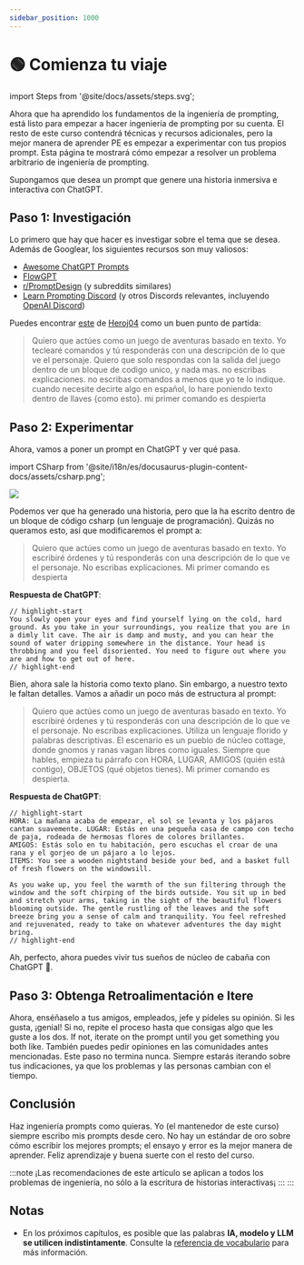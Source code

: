```yaml
---
sidebar_position: 1000
---
```


# 🟢 Comienza tu viaje


import Steps from '@site/docs/assets/steps.svg';

<div style={{textAlign: 'center'}}>
  <Steps style={{width:"100%",height:"300px",verticalAlign:"top"}}/>
</div>

Ahora que ha aprendido los fundamentos de la ingeniería de prompting, está listo para empezar a hacer ingeniería de prompting por su cuenta. El resto de este curso contendrá técnicas y recursos adicionales, pero la mejor manera de aprender PE es empezar a experimentar con tus propios prompt. Esta página te mostrará cómo empezar a resolver un problema arbitrario de ingeniería de prompting.

Supongamos que desea un prompt que genere una historia inmersiva e interactiva con ChatGPT.

## Paso 1: Investigación

Lo primero que hay que hacer es investigar sobre el tema que se desea. Además de Googlear, los siguientes recursos son muy valiosos:

- [Awesome ChatGPT Prompts](https://github.com/f/awesome-chatgpt-prompts)
- [FlowGPT](https://flowgpt.com)
- [r/PromptDesign](https://www.reddit.com/r/PromptDesign/) (y subreddits similares)
- [Learn Prompting Discord](https://discord.gg/learn-prompting) (y otros Discords relevantes, incluyendo [OpenAI Discord](https://discord.gg/openai))

Puedes encontrar [este](https://prompts.chat/#act-as-a-text-based-adventure-game) de [Heroj04](https://github.com/Heroj04) como un buen punto de partida:
> Quiero que actúes como un juego de aventuras basado en texto. Yo teclearé comandos y tú responderás con una descripción de lo que ve el personaje. Quiero que solo respondas con la salida del juego dentro de un bloque de codigo unico, y nada mas. no escribas explicaciones. no escribas comandos a menos que yo te lo indique. cuando necesite decirte algo en español, lo hare poniendo texto dentro de llaves {como esto}. mi primer comando es despierta

## Paso 2: Experimentar

Ahora, vamos a poner un prompt en ChatGPT y ver qué pasa.

import CSharp from '@site/i18n/es/docusaurus-plugin-content-docs/assets/csharp.png';

<div style={{textAlign: 'center'}}>
  <img src={CSharp} style={{width: "750px"}} />
</div>

Podemos ver que ha generado una historia, pero que la ha escrito dentro de un bloque de código csharp (un lenguaje de programación). Quizás no queramos esto, así que modificaremos el prompt a:

> Quiero que actúes como un juego de aventuras basado en texto. Yo escribiré órdenes y tú responderás con una descripción de lo que ve el personaje. No escribas explicaciones. Mi primer comando es despierta


**Respuesta de ChatGPT**:
```text
// highlight-start
You slowly open your eyes and find yourself lying on the cold, hard ground. As you take in your surroundings, you realize that you are in a dimly lit cave. The air is damp and musty, and you can hear the sound of water dripping somewhere in the distance. Your head is throbbing and you feel disoriented. You need to figure out where you are and how to get out of here.
// highlight-end
```

Bien, ahora sale la historia como texto plano. Sin embargo, a nuestro texto le faltan detalles. Vamos a añadir un poco más de estructura al prompt:

> Quiero que actúes como un juego de aventuras basado en texto. Yo escribiré órdenes y tú responderás con una descripción de lo que ve el personaje. No escribas explicaciones. Utiliza un lenguaje florido y palabras descriptivas. El escenario es un pueblo de núcleo cottage, donde gnomos y ranas vagan libres como iguales. Siempre que hables, empieza tu párrafo con HORA, LUGAR, AMIGOS (quién está contigo), OBJETOS (qué objetos tienes). Mi primer comando es despierta.

**Respuesta de ChatGPT**:
```text
// highlight-start
HORA: La mañana acaba de empezar, el sol se levanta y los pájaros cantan suavemente. LUGAR: Estás en una pequeña casa de campo con techo de paja, rodeada de hermosas flores de colores brillantes.
AMIGOS: Estás solo en tu habitación, pero escuchas el croar de una rana y el gorjeo de un pájaro a lo lejos.
ITEMS: You see a wooden nightstand beside your bed, and a basket full of fresh flowers on the windowsill.

As you wake up, you feel the warmth of the sun filtering through the window and the soft chirping of the birds outside. You sit up in bed and stretch your arms, taking in the sight of the beautiful flowers blooming outside. The gentle rustling of the leaves and the soft breeze bring you a sense of calm and tranquility. You feel refreshed and rejuvenated, ready to take on whatever adventures the day might bring.
// highlight-end
```

Ah, perfecto, ahora puedes vivir tus sueños de núcleo de cabaña con ChatGPT 🌸.


## Paso 3: Obtenga Retroalimentación e Itere

Ahora, enséñaselo a tus amigos, empleados, jefe y pídeles su opinión. Si les gusta, ¡genial! Si no, repite el proceso hasta que consigas algo que les guste a los dos. If not, iterate on the prompt until you get something you both like. También puedes pedir opiniones en las comunidades antes mencionadas. Este paso no termina nunca. Siempre estarás iterando sobre tus indicaciones, ya que los problemas y las personas cambian con el tiempo.

## Conclusión

Haz ingeniería prompts como quieras. Yo (el mantenedor de este curso) siempre escribo mis prompts desde cero. No hay un estándar de oro sobre cómo escribir los mejores prompts; el ensayo y error es la mejor manera de aprender. Feliz aprendizaje y buena suerte con el resto del curso.

:::note
¡Las recomendaciones de este artículo se aplican a todos los problemas de ingeniería, no sólo a la escritura de historias interactivas¡
:::
:::


## Notas

- En los próximos capítulos, es posible que las palabras **IA, modelo y LLM se utilicen indistintamente**. Consulte la [referencia de vocabulario](https://learnprompting.org/es/docs/vocabulary) para más información.